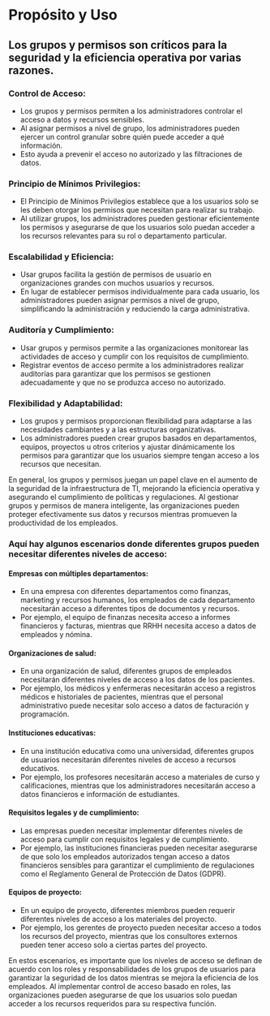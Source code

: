# Propósito y Uso

## Los grupos y permisos son críticos para la seguridad y la eficiencia operativa por varias razones.

### Control de Acceso:

* Los grupos y permisos permiten a los administradores controlar el acceso a datos y recursos sensibles.&#x20;
* Al asignar permisos a nivel de grupo, los administradores pueden ejercer un control granular sobre quién puede acceder a qué información.&#x20;
* Esto ayuda a prevenir el acceso no autorizado y las filtraciones de datos.

### Principio de Mínimos Privilegios:

* El Principio de Mínimos Privilegios establece que a los usuarios solo se les deben otorgar los permisos que necesitan para realizar su trabajo.&#x20;
* Al utilizar grupos, los administradores pueden gestionar eficientemente los permisos y asegurarse de que los usuarios solo puedan acceder a los recursos relevantes para su rol o departamento particular.

### Escalabilidad y Eficiencia:

* Usar grupos facilita la gestión de permisos de usuario en organizaciones grandes con muchos usuarios y recursos.&#x20;
* En lugar de establecer permisos individualmente para cada usuario, los administradores pueden asignar permisos a nivel de grupo, simplificando la administración y reduciendo la carga administrativa.

### Auditoría y Cumplimiento:

* Usar grupos y permisos permite a las organizaciones monitorear las actividades de acceso y cumplir con los requisitos de cumplimiento.
* Registrar eventos de acceso permite a los administradores realizar auditorías para garantizar que los permisos se gestionen adecuadamente y que no se produzca acceso no autorizado.

### Flexibilidad y Adaptabilidad:

* Los grupos y permisos proporcionan flexibilidad para adaptarse a las necesidades cambiantes y a las estructuras organizativas.&#x20;
* Los administradores pueden crear grupos basados en departamentos, equipos, proyectos u otros criterios y ajustar dinámicamente los permisos para garantizar que los usuarios siempre tengan acceso a los recursos que necesitan.

En general, los grupos y permisos juegan un papel clave en el aumento de la seguridad de la infraestructura de TI, mejorando la eficiencia operativa y asegurando el cumplimiento de políticas y regulaciones. Al gestionar grupos y permisos de manera inteligente, las organizaciones pueden proteger efectivamente sus datos y recursos mientras promueven la productividad de los empleados.



### Aquí hay algunos escenarios donde diferentes grupos pueden necesitar diferentes niveles de acceso:

#### Empresas con múltiples departamentos:

* En una empresa con diferentes departamentos como finanzas, marketing y recursos humanos, los empleados de cada departamento necesitarán acceso a diferentes tipos de documentos y recursos.
* Por ejemplo, el equipo de finanzas necesita acceso a informes financieros y facturas, mientras que RRHH necesita acceso a datos de empleados y nómina.

#### Organizaciones de salud:

* En una organización de salud, diferentes grupos de empleados necesitarán diferentes niveles de acceso a los datos de los pacientes.
* Por ejemplo, los médicos y enfermeras necesitarán acceso a registros médicos e historiales de pacientes, mientras que el personal administrativo puede necesitar solo acceso a datos de facturación y programación.

#### Instituciones educativas:

* En una institución educativa como una universidad, diferentes grupos de usuarios necesitarán diferentes niveles de acceso a recursos educativos.
* Por ejemplo, los profesores necesitarán acceso a materiales de curso y calificaciones, mientras que los administradores necesitarán acceso a datos financieros e información de estudiantes.

#### Requisitos legales y de cumplimiento:

* Las empresas pueden necesitar implementar diferentes niveles de acceso para cumplir con requisitos legales y de cumplimiento.&#x20;
* Por ejemplo, las instituciones financieras pueden necesitar asegurarse de que solo los empleados autorizados tengan acceso a datos financieros sensibles para garantizar el cumplimiento de regulaciones como el Reglamento General de Protección de Datos (GDPR).

#### Equipos de proyecto:

* En un equipo de proyecto, diferentes miembros pueden requerir diferentes niveles de acceso a los materiales del proyecto.&#x20;
* Por ejemplo, los gerentes de proyecto pueden necesitar acceso a todos los recursos del proyecto, mientras que los consultores externos pueden tener acceso solo a ciertas partes del proyecto.



En estos escenarios, es importante que los niveles de acceso se definan de acuerdo con los roles y responsabilidades de los grupos de usuarios para garantizar la seguridad de los datos mientras se mejora la eficiencia de los empleados. Al implementar control de acceso basado en roles, las organizaciones pueden asegurarse de que los usuarios solo puedan acceder a los recursos requeridos para su respectiva función.